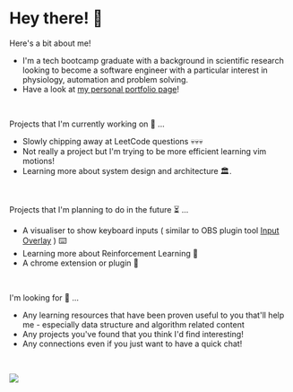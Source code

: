 # Hey there! 🫡

Here's a bit about me!
* I'm a tech bootcamp graduate with a background in scientific research looking to become a software engineer with a particular interest in physiology, automation and problem solving.
* Have a look at [my personal portfolio page](https://cngvl.github.io/portfolio-react/)!
<br>

Projects that I'm currently working on 🧱 ...
* Slowly chipping away at LeetCode questions 💀💀💀
* Not really a project but I'm trying to be more efficient learning vim motions!
* Learning more about system design and architecture 🏛. 
<br>

Projects that I'm planning to do in the future ⏳ ... 
* A visualiser to show keyboard inputs ( similar to OBS plugin tool [Input Overlay](https://obsproject.com/forum/resources/input-overlay.552/) ) ⌨️ 
* Learning more about Reinforcement Learning 🧠
* A chrome extension or plugin 🔌
<br>

I'm looking for 👀 ...
* Any learning resources that have been proven useful to you that'll help me - especially data structure and algorithm related content
* Any projects you've found that you think I'd find interesting!
* Any connections even if you just want to have a quick chat! 
<br>

[<img src="https://img.shields.io/badge/LinkedIn-0077B5?style=for-the-badge&logo=linkedin&logoColor=white"/>](https://www.linkedin.com/in/viet-cuong-le/)
